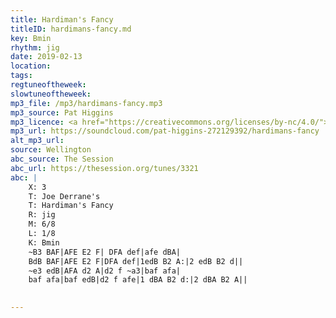 ```yaml
---
title: Hardiman's Fancy
titleID: hardimans-fancy.md
key: Bmin
rhythm: jig
date: 2019-02-13
location: 
tags: 
regtuneoftheweek: 
slowtuneoftheweek: 
mp3_file: /mp3/hardimans-fancy.mp3
mp3_source: Pat Higgins
mp3_licence: <a href="https://creativecommons.org/licenses/by-nc/4.0/">CC-BY-NC-4.0</a>
mp3_url: https://soundcloud.com/pat-higgins-272129392/hardimans-fancy
alt_mp3_url: 
source: Wellington
abc_source: The Session
abc_url: https://thesession.org/tunes/3321
abc: |
    X: 3
    T: Joe Derrane's
    T: Hardiman's Fancy
    R: jig
    M: 6/8
    L: 1/8
    K: Bmin
    ~B3 BAF|AFE E2 F| DFA def|afe dBA|
    BdB BAF|AFE E2 F|DFA def|1edB B2 A:|2 edB B2 d||
    ~e3 edB|AFA d2 A|d2 f ~a3|baf afa|
    baf afa|baf edB|d2 f afe|1 dBA B2 d:|2 dBA B2 A||
    

---
```

